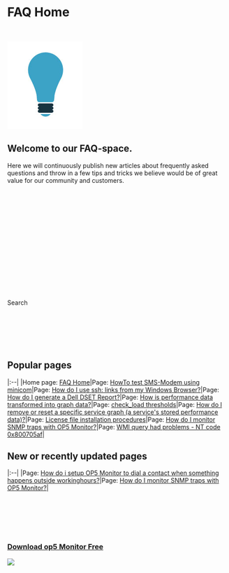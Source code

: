 # FAQ Home

 

![](attachments/thumbnails/688465/11567152)

## Welcome to our FAQ-space. 

Here we will continuously publish new articles about frequently asked questions and throw in a few tips and tricks we believe would be of great value for our community and customers.

 

 

 

 

 

 

 

 

Search

 

 

 

## Popular pages

|:--|
|Home page: [FAQ Home](/display/FAQ/FAQ+Home)|Page: [HowTo test SMS-Modem using minicom](/display/FAQ/HowTo+test+SMS-Modem+using+minicom)|Page: [How do I use ssh: links from my Windows Browser?](../FAQ/How_do_I_use_ssh_links_from_my_Windows_Browser_)|Page: [How do I generate a Dell DSET Report?](../FAQ/How_do_I_generate_a_Dell_DSET_Report_)|Page: [How is performance data transformed into graph data?](../FAQ/How_is_performance_data_transformed_into_graph_data_)|Page: [check\_load thresholds](/display/FAQ/check_load+thresholds)|Page: [How do I remove or reset a specific service graph (a service's stored performance data)?](../FAQ/How_do_I_remove_or_reset_a_specific_service_graph_a_service_s_stored_performance_data_)|Page: [License file installation procedures](/display/FAQ/License+file+installation+procedures)|Page: [How do I monitor SNMP traps with OP5 Monitor?](../FAQ/How_do_I_monitor_SNMP_traps_with_OP5_Monitor_)|Page: [WMI query had problems - NT code 0x800705af](/display/FAQ/WMI+query+had+problems+-+NT+code+0x800705af)|

## New or recently updated pages

|:--|
|Page: [How do i setup OP5 Monitor to dial a contact when something happens outside workinghours?](/pages/viewpage.action?pageId=688416)|Page: [How do I monitor SNMP traps with OP5 Monitor?](../FAQ/How_do_I_monitor_SNMP_traps_with_OP5_Monitor_)|

 

 

 

### [Download op5 Monitor Free](https://www.op5.com/download-op5-monitor/)

[![](attachments/688465/16155433.png)](https://www.op5.com/download-op5-monitor/)

 

 

 

 

